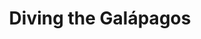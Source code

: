 ---
external_url: http://divegoals.com/dive/2018/01/29/galapagos.html
title: Diving the Galápagos
image: /media/img/activities/free-diving.png
description: I dove...
og_title: 
og_description:
og_image: /media/img/activities/free-diving.png
og_type: website
tags: 
- activity
---
